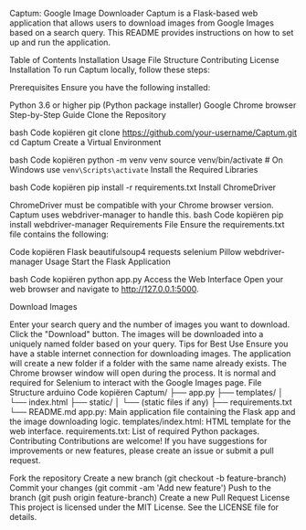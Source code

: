 Captum: Google Image Downloader
Captum is a Flask-based web application that allows users to download images from Google Images based on a search query. This README provides instructions on how to set up and run the application.

Table of Contents
Installation
Usage
File Structure
Contributing
License
Installation
To run Captum locally, follow these steps:

Prerequisites
Ensure you have the following installed:

Python 3.6 or higher
pip (Python package installer)
Google Chrome browser
Step-by-Step Guide
Clone the Repository

bash
Code kopiëren
git clone https://github.com/your-username/Captum.git
cd Captum
Create a Virtual Environment

bash
Code kopiëren
python -m venv venv
source venv/bin/activate  # On Windows use `venv\Scripts\activate`
Install the Required Libraries

bash
Code kopiëren
pip install -r requirements.txt
Install ChromeDriver

ChromeDriver must be compatible with your Chrome browser version. Captum uses webdriver-manager to handle this.
bash
Code kopiëren
pip install webdriver-manager
Requirements File
Ensure the requirements.txt file contains the following:

Code kopiëren
Flask
beautifulsoup4
requests
selenium
Pillow
webdriver-manager
Usage
Start the Flask Application

bash
Code kopiëren
python app.py
Access the Web Interface
Open your web browser and navigate to http://127.0.0.1:5000.

Download Images

Enter your search query and the number of images you want to download.
Click the "Download" button.
The images will be downloaded into a uniquely named folder based on your query.
Tips for Best Use
Ensure you have a stable internet connection for downloading images.
The application will create a new folder if a folder with the same name already exists.
The Chrome browser window will open during the process. It is normal and required for Selenium to interact with the Google Images page.
File Structure
arduino
Code kopiëren
Captum/
├── app.py
├── templates/
│   └── index.html
├── static/
│   └── (static files if any)
├── requirements.txt
└── README.md
app.py: Main application file containing the Flask app and the image downloading logic.
templates/index.html: HTML template for the web interface.
requirements.txt: List of required Python packages.
Contributing
Contributions are welcome! If you have suggestions for improvements or new features, please create an issue or submit a pull request.

Fork the repository
Create a new branch (git checkout -b feature-branch)
Commit your changes (git commit -am 'Add new feature')
Push to the branch (git push origin feature-branch)
Create a new Pull Request
License
This project is licensed under the MIT License. See the LICENSE file for details.

